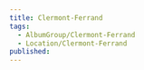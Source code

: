 ```yaml
---
title: Clermont-Ferrand
tags:
  - AlbumGroup/Clermont-Ferrand
  - Location/Clermont-Ferrand
published:
---
```


